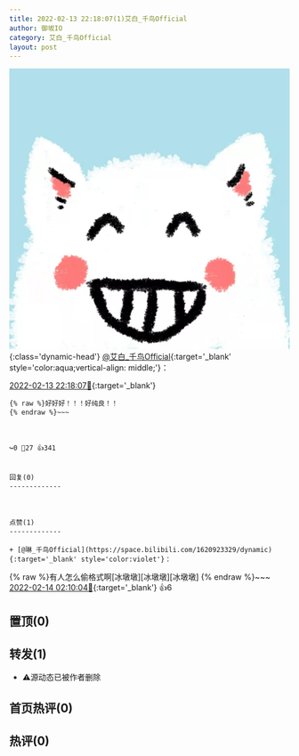```yaml
---
title: 2022-02-13 22:18:07(1)艾白_千鸟Official
author: 御坂IO
category: 艾白_千鸟Official
layout: post
---
```


![img](/images/9ae8b9445fd0665cc014d9080156a45271be73c6.jpg){:class='dynamic-head'}
[@艾白_千鸟Official](https://space.bilibili.com/334537711/dynamic){:target='_blank' style='color:aqua;vertical-align: middle;'}：

[2022-02-13 22:18:07🔗](https://t.bilibili.com/626736604392345090){:target='_blank'}

~~~
{% raw %}好好好！！！好纯良！！
{% endraw %}~~~



↪️0 💬27 👍341


回复(0)
-------------



点赞(1)
-------------

+ [@琳_千鸟Official](https://space.bilibili.com/1620923329/dynamic){:target='_blank' style='color:violet'}：
~~~
{% raw %}有人怎么偷格式啊[冰墩墩][冰墩墩][冰墩墩]
{% endraw %}~~~
[2022-02-14 02:10:04🔗](https://t.bilibili.com/626736604392345090#reply102296430672){:target='_blank'} 👍6


置顶(0)
-------------



转发(1)
-------------

+ ⚠源动态已被作者删除


首页热评(0)
-------------



热评(0)
-------------



